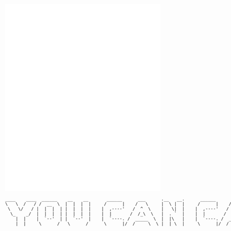 <div align="center">
  <img class="image" src="header.svg">
 </a>
</div>

<div style="width:1000px;">
<pre>
____    ____  ______    __    __       ______      ___      .__   __.      ______      ___       __       __         .___  ___.  _______    .______        ___      .__   __.  __  ___ 
\   \  /   / /  __  \  |  |  |  |     /      |    /   \     |  \ |  |     /      |    /   \     |  |     |  |        |   \/   | |   ____|   |   _  \      /   \     |  \ |  | |  |/  / 
 \   \/   / |  |  |  | |  |  |  |    |  ,----'   /  ^  \    |   \|  |    |  ,----'   /  ^  \    |  |     |  |        |  \  /  | |  |__      |  |_)  |    /  ^  \    |   \|  | |  '  /  
  \_    _/  |  |  |  | |  |  |  |    |  |       /  /_\  \   |  . `  |    |  |       /  /_\  \   |  |     |  |        |  |\/|  | |   __|     |   _  <    /  /_\  \   |  . `  | |    <   
    |  |    |  `--'  | |  `--'  |    |  `----. /  _____  \  |  |\   |    |  `----. /  _____  \  |  `----.|  `----.   |  |  |  | |  |____    |  |_)  |  /  _____  \  |  |\   | |  .  \  
    |__|     \______/   \______/      \______|/__/     \__\ |__| \__|     \______|/__/     \__\ |_______||_______|   |__|  |__| |_______|   |______/  /__/     \__\ |__| \__| |__|\__\ 
</pre>
</div>

